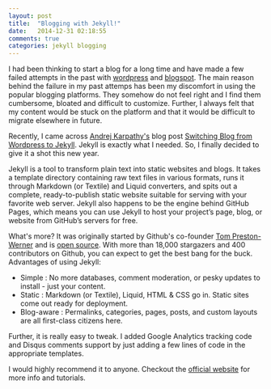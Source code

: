 ```yaml
---
layout: post
title:  "Blogging with Jekyll!"
date:   2014-12-31 02:18:55
comments: true
categories: jekyll blogging
---
```

I had been thinking to start a blog for a long time and have made a few failed attempts in the past with [wordpress](https://apeeyush.wordpress.com/) and [blogspot](http://agarwalpeeyush.blogspot.in/). The main reason behind the failure in my past attemps has been my discomfort in using the popular blogging platforms. They somehow do not feel right and I find them cumbersome, bloated and difficult to customize. Further, I always felt that my content would be stuck on the platform and that it would be difficult to migrate elsewhere in future.

Recently, I came across [Andrej Karpathy's](http://cs.stanford.edu/people/karpathy/) blog post [Switching Blog from Wordpress to Jekyll](https://karpathy.github.io/2014/07/01/switching-to-jekyll/). Jekyll is exactly what I needed. So, I finally decided to give it a shot this new year.

Jekyll is a tool to transform plain text into static websites and blogs. It takes a template directory containing raw text files in various formats, runs it through Markdown (or Textile) and Liquid converters, and spits out a complete, ready-to-publish static website suitable for serving with your favorite web server. Jekyll also happens to be the engine behind GitHub Pages, which means you can use Jekyll to host your project’s page, blog, or website from GitHub’s servers for free.

What's more? It was originally started by Github's co-founder [Tom Preston-Werner](https://github.com/mojombo) and is [open source](https://github.com/jekyll/jekyll). With more than 18,000 stargazers and 400 contributors on Github, you can expect to get the best bang for the buck. Advantages of using Jekyll:

- Simple : No more databases, comment moderation, or pesky updates to install - just your content.
- Static : Markdown (or Textile), Liquid, HTML & CSS go in. Static sites come out ready for deployment.
- Blog-aware : Permalinks, categories, pages, posts, and custom layouts are all first-class citizens here.

Further, it is really easy to tweak. I added Google Analytics tracking code and Disqus comments support by just adding a few lines of code in the appropriate templates.

I would highly recommend it to anyone. Checkout the [official website](http://jekyllrb.com/) for more info and tutorials.
